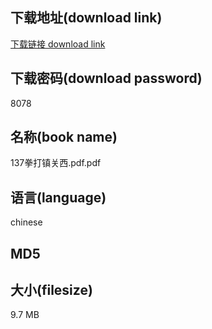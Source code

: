 ## 下载地址(download link)
[下载链接 download link](https://voluble-croquembouche-d321dc.netlify.app/?s=137%E6%8B%B3%E6%89%93%E9%95%87%E5%85%B3%E8%A5%BF.pdf)

## 下载密码(download password)
8078

## 名称(book name)
137拳打镇关西.pdf.pdf

## 语言(language)
chinese

## MD5


## 大小(filesize)
9.7 MB

